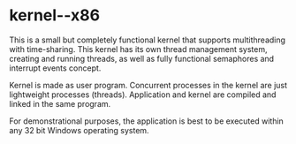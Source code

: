 # kernel--x86
This is a small but completely functional kernel that supports multithreading with time-sharing. This kernel has its own thread management system, creating and running threads, as well as fully functional semaphores and interrupt events concept.

Kernel is made as user program. Concurrent processes in the kernel are just lightweight processes (threads). Application and kernel are compiled and linked in the same program.

For demonstrational purposes, the application is best to be executed within any 32 bit Windows operating system.
